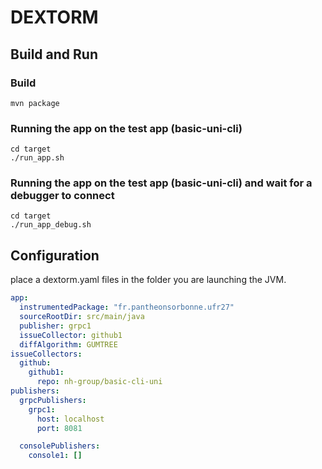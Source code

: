 # DEXTORM

## Build and Run

### Build

`mvn package`

### Running the app on the test app (basic-uni-cli)

```
cd target
./run_app.sh
```

### Running the app on the test app (basic-uni-cli) and wait for a debugger to connect

```
cd target
./run_app_debug.sh
```

## Configuration

place a dextorm.yaml files in the folder you are launching the JVM.

```yaml
app:
  instrumentedPackage: "fr.pantheonsorbonne.ufr27"
  sourceRootDir: src/main/java
  publisher: grpc1
  issueCollector: github1
  diffAlgorithm: GUMTREE
issueCollectors:
  github:
    github1:
      repo: nh-group/basic-cli-uni
publishers:
  grpcPublishers:
    grpc1:
      host: localhost
      port: 8081

  consolePublishers:
    console1: []

```
